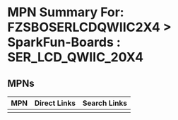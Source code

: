 



# MPN Summary For: FZSBOSERLCDQWIIC2X4 > SparkFun-Boards : SER_LCD_QWIIC_20X4

## MPNs
  

|MPN|Direct Links|Search Links|
| :--- | :--- | :--- |
||||
